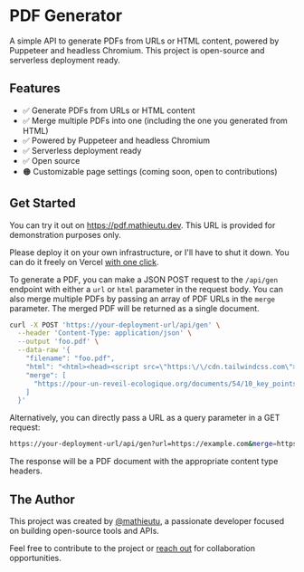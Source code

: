# PDF Generator

A simple API to generate PDFs from URLs or HTML content, powered by Puppeteer and headless Chromium. This project is open-source and serverless deployment ready.

## Features

- ✅ Generate PDFs from URLs or HTML content
- ✅ Merge multiple PDFs into one (including the one you generated from HTML)
- ✅ Powered by Puppeteer and headless Chromium
- ✅ Serverless deployment ready
- ✅ Open source
- 🟠 Customizable page settings (coming soon, open to contributions)

## Get Started


You can try it out on https://pdf.mathieutu.dev.
This URL is provided for demonstration purposes only.

Please deploy it on your own infrastructure, or I'll have to shut it down.
You can do it freely on Vercel [with one click](https://vercel.com/new/clone?repository-url=https%3A%2F%2Fgithub.com%2Fmathieutu%2Fpdf-gen).


To generate a PDF, you can make a JSON POST request to the `/api/gen` endpoint with either a `url` or `html` parameter in the request body.
You can also merge multiple PDFs by passing an array of PDF URLs in the `merge` parameter. The merged PDF will be returned as a single document.


```bash
curl -X POST 'https://your-deployment-url/api/gen' \
  --header 'Content-Type: application/json' \
  --output 'foo.pdf' \
  --data-raw '{
    "filename": "foo.pdf",
    "html": "<html><head><script src=\"https:\/\/cdn.tailwindcss.com\"><\/script><\/head><body class=\"h-screen grid place-items-center\"><span class=\"print:hidden\">IT SHOULD NO BE PRINTED<\/span><div class=\"bg-pink-300 text-pink-800 p-8 h-[100px] grid place-items-center font-medium font-mono\">@mathieutu<\/div><\/body><\/html>"
    "merge": [
      "https://pour-un-reveil-ecologique.org/documents/54/10_key_points_IPCC_1_2_and_3.pdf",
    ]
  }'
```

Alternatively, you can directly pass a URL as a query parameter in a GET request:

```bash
https://your-deployment-url/api/gen?url=https://example.com&merge=https://example.com/another.pdf&merge=https://example.com/yet-another.pdf
```

The response will be a PDF document with the appropriate content type headers.

## The Author

This project was created by [@mathieutu](https://mathieutu.dev), a passionate developer focused on building open-source tools and APIs.

Feel free to contribute to the project or [reach out](mailto:contact@mathieutu.dev) for collaboration opportunities.
